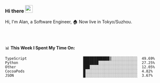 ### Hi there <img src="https://media.giphy.com/media/hvRJCLFzcasrR4ia7z/giphy.gif" width="25px">

<!-- ![visitors](https://visitor-badge.glitch.me/badge?page_id=dislfyer.dislfyer) -->

Hi, I'm Alan, a Software Engineer, 🏠 Now live in Tokyo/Suzhou.

<br/>
<br/>

📊 **This Week I Spent My Time On:**


<!--START_SECTION:waka-->

```text
TypeScript                          ████████████▒░░░░░░░░░░░░  49.69%
Python                              ███████░░░░░░░░░░░░░░░░░░  27.25%
Other                               ███░░░░░░░░░░░░░░░░░░░░░░  12.05%
CocoaPods                           █░░░░░░░░░░░░░░░░░░░░░░░░  4.82%
JSON                                █░░░░░░░░░░░░░░░░░░░░░░░░  3.67%
```

<!--END_SECTION:waka-->

<!--
**About Me:**
 -->
